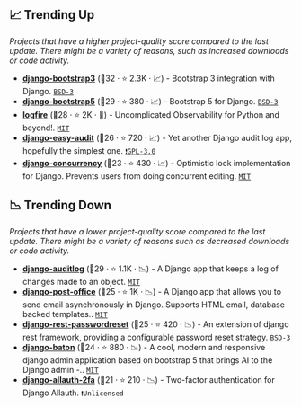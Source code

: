 ## 📈 Trending Up

_Projects that have a higher project-quality score compared to the last update. There might be a variety of reasons, such as increased downloads or code activity._

- <b><a href="https://github.com/zostera/django-bootstrap3">django-bootstrap3</a></b> (🥈32 ·  ⭐ 2.3K · 📈) - Bootstrap 3 integration with Django. <code><a href="http://bit.ly/3aKzpTv">BSD-3</a></code>
- <b><a href="https://github.com/zostera/django-bootstrap5">django-bootstrap5</a></b> (🥉29 ·  ⭐ 380 · 📈) - Bootstrap 5 for Django. <code><a href="http://bit.ly/3aKzpTv">BSD-3</a></code>
- <b><a href="https://github.com/pydantic/logfire">logfire</a></b> (🥉28 ·  ⭐ 2K · 🐣) - Uncomplicated Observability for Python and beyond!. <code><a href="http://bit.ly/34MBwT8">MIT</a></code>
- <b><a href="https://github.com/soynatan/django-easy-audit">django-easy-audit</a></b> (🥉26 ·  ⭐ 720 · 📈) - Yet another Django audit log app, hopefully the simplest one. <code><a href="http://bit.ly/2M0xdwT">❗️GPL-3.0</a></code>
- <b><a href="https://github.com/saxix/django-concurrency">django-concurrency</a></b> (🥇23 ·  ⭐ 430 · 📈) - Optimistic lock implementation for Django. Prevents users from doing concurrent editing. <code><a href="http://bit.ly/34MBwT8">MIT</a></code>

## 📉 Trending Down

_Projects that have a lower project-quality score compared to the last update. There might be a variety of reasons such as decreased downloads or code activity._

- <b><a href="https://github.com/jazzband/django-auditlog">django-auditlog</a></b> (🥈29 ·  ⭐ 1.1K · 📉) - A Django app that keeps a log of changes made to an object. <code><a href="http://bit.ly/34MBwT8">MIT</a></code>
- <b><a href="https://github.com/ui/django-post_office">django-post-office</a></b> (🥉25 ·  ⭐ 1K · 📉) - A Django app that allows you to send email asynchronously in Django. Supports HTML email, database backed templates.. <code><a href="http://bit.ly/34MBwT8">MIT</a></code>
- <b><a href="https://github.com/anexia-it/django-rest-passwordreset">django-rest-passwordreset</a></b> (🥉25 ·  ⭐ 420 · 📉) - An extension of django rest framework, providing a configurable password reset strategy. <code><a href="http://bit.ly/3aKzpTv">BSD-3</a></code>
- <b><a href="https://github.com/otto-torino/django-baton">django-baton</a></b> (🥉24 ·  ⭐ 880 · 📉) - A cool, modern and responsive django admin application based on bootstrap 5 that brings AI to the Django admin -.. <code><a href="http://bit.ly/34MBwT8">MIT</a></code>
- <b><a href="https://github.com/valohai/django-allauth-2fa">django-allauth-2fa</a></b> (🥉21 ·  ⭐ 210 · 📉) - Two-factor authentication for Django Allauth. <code>❗Unlicensed</code>

